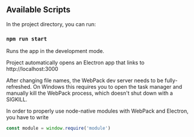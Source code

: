 ## Available Scripts

In the project directory, you can run:

### `npm run start`

Runs the app in the development mode.

Project automatically opens an Electron app that links to http://localhost:3000

After changing file names, the WebPack dev server needs to be fully-refreshed. On Windows this
requires you to open the task manager and manually kill the WebPack process, which doesn't shut down
with a SIGKILL.

In order to properly use node-native modules with WebPack and Electron, you have to write

```javascript
const module = window.require('module')
```
